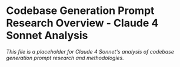 # Codebase Generation Prompt Research Overview - Claude 4 Sonnet Analysis

*This file is a placeholder for Claude 4 Sonnet's analysis of codebase generation prompt research and methodologies.*